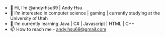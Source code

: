 - 👋 Hi, I’m @andy-hsu69 | Andy Hsu
- 👀 I’m interested in computer science | gaming | currently studying at the University of Utah
- 🌱 I’m currently learning Java | C# | Javascript | HTML | C++
- 📫 How to reach me - andy.hsu69@gmail.com

<!---
Celly-7/Celly-7 is a ✨ special ✨ repository because its `README.md` (this file) appears on your GitHub profile.
You can click the Preview link to take a look at your changes.
--->
